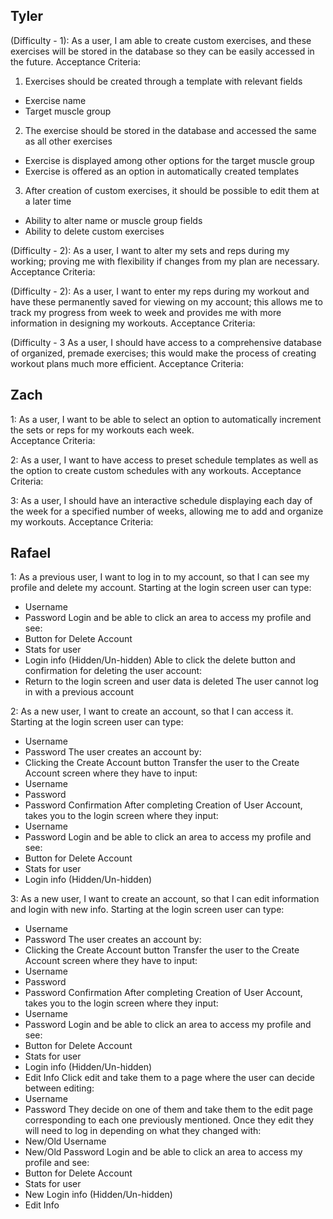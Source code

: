 Tyler
--
(Difficulty - 1): As a user, I am able to create custom exercises, and these exercises will be stored in the database so they can be easily accessed in the future.
Acceptance Criteria:
1. Exercises should be created through a template with relevant fields
  * Exercise name
  * Target muscle group
2. The exercise should be stored in the database and accessed the same as all other exercises
* Exercise is displayed among other options for the target muscle group
* Exercise is offered as an option in automatically created templates
3. After creation of custom exercises, it should be possible to edit them at a later time
* Ability to alter name or muscle group fields
* Ability to delete custom exercises 


(Difficulty - 2): As a user, I want to alter my sets and reps during my working; proving me with flexibility if changes from my plan are necessary.
Acceptance Criteria:


(Difficulty - 2): As a user, I want to enter my reps during my workout and have these permanently saved for viewing on my account; this allows me to track my progress from week to week and provides me with more information in designing my workouts.
Acceptance Criteria:


(Difficulty - 3 As a user, I should have access to a comprehensive database of organized, premade exercises; this would make the process of creating workout plans much more efficient. 
Acceptance Criteria:



Zach
--

1: As a user, I want to be able to select an option to automatically increment the sets or reps for my workouts each week.               
Acceptance Criteria:

2: As a user, I want to have access to preset schedule templates as well as the option to create custom schedules with any workouts.
Acceptance Criteria:

3: As a user, I should have an interactive schedule displaying each day of the week for a specified number of weeks, allowing me to add and organize my workouts. 
Acceptance Criteria:

Rafael
--
1: As a previous user, I want to log in to my account, so that I can see my profile and delete my account.
Starting at the login screen user can type:
* Username
* Password
Login and be able to click an area to access my profile and see:
* Button for Delete Account
* Stats for user
* Login info (Hidden/Un-hidden)
Able to click the delete button and confirmation for deleting the user account:
* Return to the login screen and user data is deleted
The user cannot log in with a previous account

2: As a new user, I want to create an account, so that I can access it.
Starting at the login screen user can type:
* Username
* Password
The user creates an account by:
* Clicking the Create Account button
Transfer the user to the Create Account screen where they have to input:
* Username
* Password
* Password Confirmation
After completing Creation of User Account, takes you to the login screen where they input:
* Username
* Password
Login and be able to click an area to access my profile and see:
* Button for Delete Account
* Stats for user
* Login info (Hidden/Un-hidden)

3: As a new user, I want to create an account, so that I can edit information and login with new info.
Starting at the login screen user can type:
* Username
* Password
The user creates an account by:
* Clicking the Create Account button
Transfer the user to the Create Account screen where they have to input:
* Username
* Password
* Password Confirmation
After completing Creation of User Account, takes you to the login screen where they input:
* Username
* Password
Login and be able to click an area to access my profile and see:
* Button for Delete Account
* Stats for user
* Login info (Hidden/Un-hidden)
* Edit Info
Click edit and take them to a page where the user can decide between editing:
* Username
* Password
They decide on one of them and take them to the edit page corresponding to each one previously mentioned.
Once they edit they will need to log in depending on what they changed with:
* New/Old Username
* New/Old Password
Login and be able to click an area to access my profile and see:
* Button for Delete Account
* Stats for user
* New Login info (Hidden/Un-hidden)
* Edit Info
